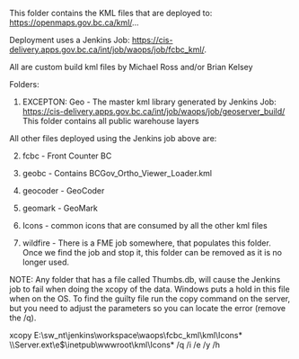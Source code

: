 This folder contains the KML files that are deployed to:  https://openmaps.gov.bc.ca/kml/...

Deployment uses a Jenkins Job: https://cis-delivery.apps.gov.bc.ca/int/job/waops/job/fcbc_kml/. 

All are custom build kml files by Michael Ross and/or Brian Kelsey

Folders:
1. EXCEPTON: Geo - The master kml library generated by Jenkins Job: https://cis-delivery.apps.gov.bc.ca/int/job/waops/job/geoserver_build/
   This folder contains all public warehouse layers

All other files deployed using the Jenkins job above are:

2. fcbc - Front Counter BC

3. geobc - Contains BCGov_Ortho_Viewer_Loader.kml

4. geocoder - GeoCoder

5. geomark - GeoMark

6. Icons - common icons that are consumed by all the other kml files

7. wildfire - There is a FME job somewhere, that populates this folder. Once we find the job and stop it, this folder can be removed as it is no longer used.

NOTE: Any folder that has a file called Thumbs.db, will cause the Jenkins job to fail when doing the xcopy of the data.  Windows puts a hold in this file when on the OS.
To find the guilty file run the copy command on the server, but you need to adjust the parameters so you can locate the error (remove the /q).

xcopy E:\sw_nt\jenkins\workspace\waops\fcbc_kml\kml\Icons\* \\\\Server.ext\e$\inetpub\wwwroot\kml\Icons\*  /q /i /e /y /h
